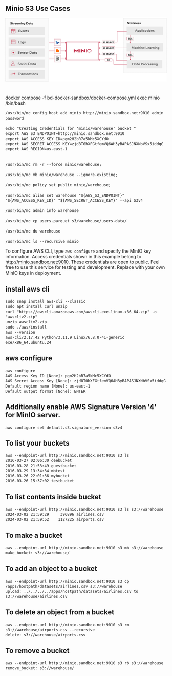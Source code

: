 #
## Minio S3 Use Cases 
![s3-compatibility.svg](images%2Fs3-compatibility.svg)

#
# 
#
docker compose -f bd-docker-sandbox/docker-compose.yml exec minio /bin/bash

```shell
/usr/bin/mc config host add minio http://minio.sandbox.net:9010 admin password

echo "Creating Credentials for 'minio/warehouse' bucket "
export AWS_S3_ENDPOINT=http://minio.sandbox.net:9010
export AWS_ACCESS_KEY_ID=pgm2H2bR7a5kMc5XCYdO
export AWS_SECRET_ACCESS_KEY=zjd8T0hXFGtfemVQ6AH3yBAPASJNXNbVSx5iddqG
export AWS_REGION=us-east-1

 
/usr/bin/mc rm -r --force minio/warehouse;

/usr/bin/mc mb minio/warehouse --ignore-existing;

/usr/bin/mc policy set public minio/warehouse;

/usr/bin/mc alias set warehouse "${AWS_S3_ENDPOINT}" "${AWS_ACCESS_KEY_ID}" "${AWS_SECRET_ACCESS_KEY}" --api S3v4

/usr/bin/mc admin info warehouse

/usr/bin/mc cp users.parquet s3/warehouse/users-data/

/usr/bin/mc du warehouse

/usr/bin/mc ls --recursive minio

```


To configure AWS CLI, type `aws configure` and specify the MinIO key information.
Access credentials shown in this example belong to http://minio.sandbox.net:9010.
These credentials are open to public. Feel free to use this service for testing and development. Replace with your own MinIO keys in deployment.

## install aws cli
```shell
sudo snap install aws-cli --classic
sudo apt install curl unzip
curl "https://awscli.amazonaws.com/awscli-exe-linux-x86_64.zip" -o "awscliv2.zip"
unzip awscliv2.zip
sudo ./aws/install
aws --version
aws-cli/2.17.42 Python/3.11.9 Linux/6.8.0-41-generic exe/x86_64.ubuntu.24
```
## aws configure
```shell
aws configure
AWS Access Key ID [None]: pgm2H2bR7a5kMc5XCYdO
AWS Secret Access Key [None]: zjd8T0hXFGtfemVQ6AH3yBAPASJNXNbVSx5iddqG
Default region name [None]: us-east-1
Default output format [None]: ENTER
```


## Additionally enable AWS Signature Version '4' for MinIO server.
```shell
aws configure set default.s3.signature_version s3v4
```

## To list your buckets
```shell
aws --endpoint-url http://minio.sandbox.net:9010 s3 ls
2016-03-27 02:06:30 deebucket
2016-03-28 21:53:49 guestbucket
2016-03-29 13:34:34 mbtest
2016-03-26 22:01:36 mybucket
2016-03-26 15:37:02 testbucket
```

## To list contents inside bucket
```shell
aws --endpoint-url http://minio.sandbox.net:9010 s3 ls s3://warehouse
2024-03-02 21:59:29     396896 airlines.csv
2024-03-02 21:59:52    1127225 airports.csv
```

## To make a bucket
```shell
aws --endpoint-url http://minio.sandbox.net:9010 s3 mb s3://warehouse
make_bucket: s3://warehouse/
```

## To add an object to a bucket
```shell
aws --endpoint-url http://minio.sandbox.net:9010 s3 cp /apps/hostpath/datasets/airlines.csv s3://warehouse
upload: ../../../../apps/hostpath/datasets/airlines.csv to s3://warehouse/airlines.csv

```                                   

## To delete an object from a bucket
```shell
aws --endpoint-url http://minio.sandbox.net:9010 s3 rm s3://warehouse/airports.csv --recursive
delete: s3://warehouse/airports.csv
```

## To remove a bucket
```shell
aws --endpoint-url http://minio.sandbox.net:9010 s3 rb s3://warehouse
remove_bucket: s3://warehouse/
```
